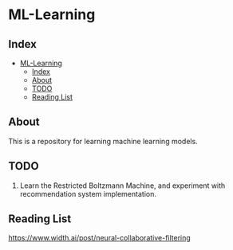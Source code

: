 # ML-Learning

## Index

- [ML-Learning](#ml-learning)
  - [Index](#index)
  - [About](#about)
  - [TODO](#todo)
  - [Reading List](#reading-list)

## About

This is a repository for learning machine learning models. 

## TODO
1. Learn the Restricted Boltzmann Machine, and experiment with recommendation system implementation.

## Reading List
   https://www.width.ai/post/neural-collaborative-filtering 